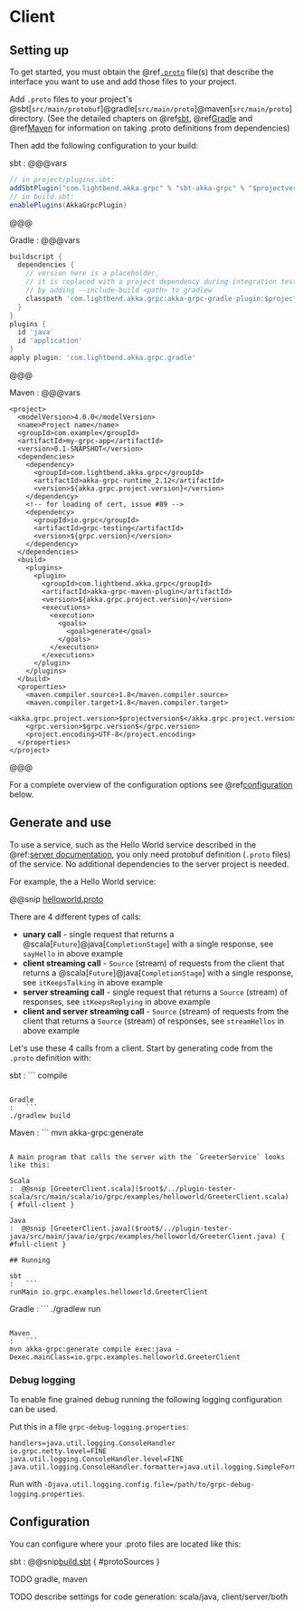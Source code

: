 # Client

## Setting up

To get started, you must obtain the @ref[`.proto`](proto.md) file(s) that describe the interface you want to use and add those files to your project.

Add `.proto` files to your project's @sbt[`src/main/protobuf`]@gradle[`src/main/proto`]@maven[`src/main/proto`] directory.
(See the detailed chapters on @ref[sbt](sbt.md), @ref[Gradle](gradle.md) and @ref[Maven](maven.md) for information on taking .proto definitions from dependencies)

Then add the following configuration to your build:

sbt
:   @@@vars
```scala
// in project/plugins.sbt:
addSbtPlugin("com.lightbend.akka.grpc" % "sbt-akka-grpc" % "$projectversion$")
// in build.sbt:
enablePlugins(AkkaGrpcPlugin)
```
@@@

Gradle
:  @@@vars
```gradle
buildscript {
  dependencies {
    // version here is a placeholder,
    // it is replaced with a project dependency during integration tests
    // by adding --include-build <path> to gradlew
    classpath 'com.lightbend.akka.grpc:akka-grpc-gradle-plugin:$projectversion$'
  }
}
plugins {
  id 'java'
  id 'application'
}
apply plugin: 'com.lightbend.akka.grpc.gradle'
```
@@@

Maven
:   @@@vars
```
<project>
  <modelVersion>4.0.0</modelVersion>
  <name>Project name</name>
  <groupId>com.example</groupId>
  <artifactId>my-grpc-app</artifactId>
  <version>0.1-SNAPSHOT</version>
  <dependencies>
    <dependency>
      <groupId>com.lightbend.akka.grpc</groupId>
      <artifactId>akka-grpc-runtime_2.12</artifactId>
      <version>${akka.grpc.project.version}</version>
    </dependency>
    <!-- for loading of cert, issue #89 -->
    <dependency>
      <groupId>io.grpc</groupId>
      <artifactId>grpc-testing</artifactId>
      <version>${grpc.version}</version>
    </dependency>
  </dependencies>
  <build>
    <plugins>
      <plugin>
        <groupId>com.lightbend.akka.grpc</groupId>
        <artifactId>akka-grpc-maven-plugin</artifactId>
        <version>${akka.grpc.project.version}</version>
        <executions>
          <execution>
            <goals>
              <goal>generate</goal>
            </goals>
          </execution>
        </executions>
      </plugin>
    </plugins>
  </build>
  <properties>
    <maven.compiler.source>1.8</maven.compiler.source>
    <maven.compiler.target>1.8</maven.compiler.target>
    <akka.grpc.project.version>$projectversion$</akka.grpc.project.version>
    <grpc.version>$grpc.version$</grpc.version>
    <project.encoding>UTF-8</project.encoding>
  </properties>
</project>
```
@@@

For a complete overview of the configuration options see @ref[configuration](#Configuration) below.

## Generate and use

To use a service, such as the Hello World service described in the @ref:[server documentation](server.md),
you only need protobuf definition (`.proto` files) of the service. No additional dependencies to
the server project is needed.

For example, the a Hello World service:

@@snip [helloworld.proto]($root$/../plugin-tester-scala/src/main/protobuf/helloworld.proto)

There are 4 different types of calls:

* **unary call** - single request that returns a @scala[`Future`]@java[`CompletionStage`] with a single response,
  see `sayHello` in above example
* **client streaming call** - `Source` (stream) of requests from the client that returns a
  @scala[`Future`]@java[`CompletionStage`] with a single response,
  see `itKeepsTalking` in above example
* **server streaming call** - single request that returns a `Source` (stream) of responses,
  see `itKeepsReplying` in above example
* **client and server streaming call** - `Source` (stream) of requests from the client that returns a
  `Source` (stream) of responses,
  see `streamHellos` in above example

Let's use these 4 calls from a client. Start by generating code from the `.proto` definition with:

sbt
:   ```
compile
```

Gradle
:   ```
./gradlew build
```

Maven
:   ```
mvn akka-grpc:generate
```

A main program that calls the server with the `GreeterService` looks like this:

Scala
:  @@snip [GreeterClient.scala]($root$/../plugin-tester-scala/src/main/scala/io/grpc/examples/helloworld/GreeterClient.scala) { #full-client }

Java
:  @@snip [GreeterClient.java]($root$/../plugin-tester-java/src/main/java/io/grpc/examples/helloworld/GreeterClient.java) { #full-client }

## Running

sbt
:   ```
runMain io.grpc.examples.helloworld.GreeterClient
```

Gradle
:   ```
./gradlew run
```

Maven
:   ```
mvn akka-grpc:generate compile exec:java -Dexec.mainClass=io.grpc.examples.helloworld.GreeterClient
```

### Debug logging

To enable fine grained debug running the following logging configuration can be used.

Put this in a file `grpc-debug-logging.properties`:

```
handlers=java.util.logging.ConsoleHandler
io.grpc.netty.level=FINE
java.util.logging.ConsoleHandler.level=FINE
java.util.logging.ConsoleHandler.formatter=java.util.logging.SimpleFormatter
```

Run with `-Djava.util.logging.config.file=/path/to/grpc-debug-logging.properties`.

## Configuration

You can configure where your .proto files are located like this:

sbt
:   @@snip[build.sbt]($root$/../plugin-tester-java/build.sbt) { #protoSources }

TODO gradle, maven

TODO describe settings for code generation: scala/java, client/server/both

